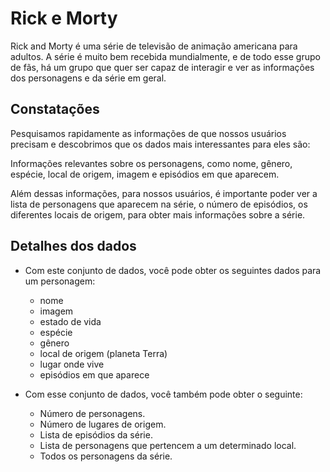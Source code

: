 # Rick e Morty

Rick and Morty é uma série de televisão de animação americana para adultos. A série é muito bem recebida mundialmente, e de todo esse grupo de fãs, há um grupo que quer ser capaz de interagir e ver as informações dos personagens e da série em geral.

## Constatações

Pesquisamos rapidamente as informações de que nossos usuários precisam e descobrimos que os dados mais interessantes para eles são:

Informações relevantes sobre os personagens, como nome, gênero, espécie, local de origem, imagem e episódios em que aparecem.

Além dessas informações, para nossos usuários, é importante poder ver a lista de personagens que aparecem na série, o número de episódios, os diferentes locais de origem, para obter mais informações sobre a série.

## Detalhes dos dados

- Com este conjunto de dados, você pode obter os seguintes dados para um personagem:

  - nome
  - imagem
  - estado de vida
  - espécie
  - gênero
  - local de origem (planeta Terra)
  - lugar onde vive
  - episódios em que aparece

- Com esse conjunto de dados, você também pode obter o seguinte:

  - Número de personagens.
  - Número de lugares de origem.
  - Lista de episódios da série.
  - Lista de personagens que pertencem a um determinado local.
  - Todos os personagens da série.
